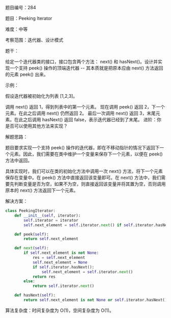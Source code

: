 题目编号：284

题目：Peeking Iterator

难度：中等

考察范围：迭代器、设计模式

题干：

给定一个迭代器类的接口，接口包含两个方法： next() 和 hasNext()。设计并实现一个支持 peek() 操作的顶端迭代器 -- 其本质就是把原本应由 next() 方法返回的元素 peek() 出来。

示例：

假设迭代器被初始化为列表 [1,2,3]。

调用 next() 返回 1，得到列表中的第一个元素。
现在调用 peek() 返回 2，下一个元素。在此之后调用 next() 仍然返回 2。
最后一次调用 next() 返回 3，末尾元素。在此之后调用 hasNext() 返回 false，表示迭代器已经到了末尾。
进阶：你是否可以使用其他方法来实现？

解题思路：

题目要求实现一个支持 peek() 操作的迭代器，即在不移动指针的情况下返回下一个元素。因此，我们需要在类中维护一个变量来保存下一个元素，以便在 peek() 方法中返回。

具体实现时，我们可以在类的初始化方法中调用一次 next() 方法，将下一个元素保存在变量中。在 peek() 方法中直接返回该变量即可。在 next() 方法中，我们需要先判断变量是否为空，如果不为空，则直接返回该变量并将其置为空，否则调用原本的 next() 方法返回下一个元素。

解决方案：

```python
class PeekingIterator:
    def __init__(self, iterator):
        self.iterator = iterator
        self.next_element = self.iterator.next() if self.iterator.hasNext() else None

    def peek(self):
        return self.next_element

    def next(self):
        if self.next_element is not None:
            res = self.next_element
            self.next_element = None
            if self.iterator.hasNext():
                self.next_element = self.iterator.next()
            return res
        else:
            return self.iterator.next()

    def hasNext(self):
        return self.next_element is not None or self.iterator.hasNext()
```

算法复杂度：时间复杂度为 O(1)，空间复杂度为 O(1)。